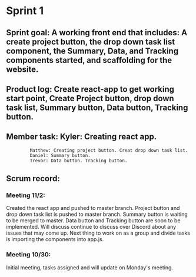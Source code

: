 # __Sprint 1__

## __Sprint goal:__  A working front end that includes: A create project button, the drop down task list component, the Summary, Data, and Tracking components started, and scaffolding for the website.

## __Product log:__ Create react-app to get working start point, Create Project button, drop down task list, Summary button, Data button, Tracking button.

## __Member task:__ Kyler: Creating react app.
             Matthew: Creating project button. Creat drop down task list.
             Daniel: Summary button.
             Trevor: Data button. Tracking button.
             
## __Scrum record:__ 

### Meeting 11/2:
Created the react app and pushed to master branch. Project button and drop down task list is pushed to master branch. Summary button is waiting to be merged to master. Data button and Tracking button are soon to be implemented. Will discuss continue to discuss over Discord about any issues that may come up. Next thing to work on as a group and divide tasks is importing the components into app.js.

### Meeting 10/30:
Initial meeting, tasks assigned and will update on Monday's meeting. 

